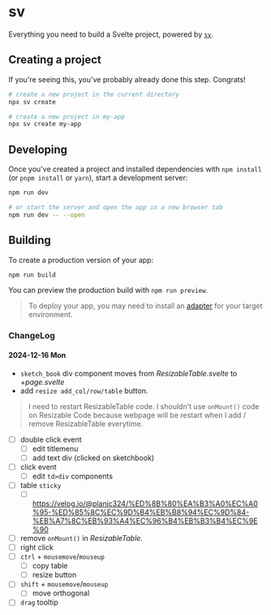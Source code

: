 # sv

Everything you need to build a Svelte project, powered by [`sv`](https://github.com/sveltejs/cli).

## Creating a project

If you're seeing this, you've probably already done this step. Congrats!

```bash
# create a new project in the current directory
npx sv create

# create a new project in my-app
npx sv create my-app
```

## Developing

Once you've created a project and installed dependencies with `npm install` (or `pnpm install` or `yarn`), start a development server:

```bash
npm run dev

# or start the server and open the app in a new browser tab
npm run dev -- --open
```

## Building

To create a production version of your app:

```bash
npm run build
```

You can preview the production build with `npm run preview`.

> To deploy your app, you may need to install an [adapter](https://svelte.dev/docs/kit/adapters) for your target environment.


### ChangeLog
#### 2024-12-16 Mon
- `sketch_book` div component moves from *ResizableTable.svelte* to *+page.svelte*
- add `resize add_col/row/table` button.

> I need to restart ResizableTable code. I shouldn't use `onMount()` code on Resizable Code because webpage will be restart when I add / remove ResizableTable everytime.

- [ ] double click event
    - [ ] edit titlemenu
    - [ ] add text div (clicked on sketchbook)
- [ ] click event
    - [ ] edit `td>div` components
- [ ] table `sticky`
    - [ ] https://velog.io/@planic324/%ED%8B%80%EA%B3%A0%EC%A0%95-%ED%85%8C%EC%9D%B4%EB%B8%94%EC%9D%84-%EB%A7%8C%EB%93%A4%EC%96%B4%EB%B3%B4%EC%9E%90
- [ ] remove `onMount()` in *ResizableTable*.
- [ ] right click
- [ ] `ctrl` + `mousemove`/`mouseup`
    - [ ] copy table
    - [ ] resize button
- [ ] `shift` + `mousemove`/`mouseup`
    - [ ] move orthogonal
- [ ] `drag` tooltip